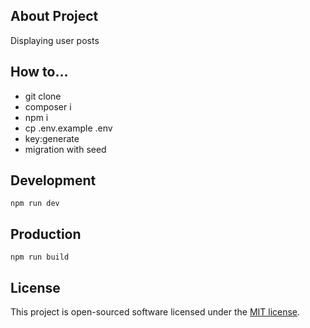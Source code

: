 ## About Project

Displaying user posts

## How to...

- git clone
- composer i
- npm i
- cp .env.example .env
- key:generate
- migration with seed

## Development

`npm run dev`

## Production

`npm run build`

## License

This project is open-sourced software licensed under the [MIT license](https://opensource.org/licenses/MIT).
